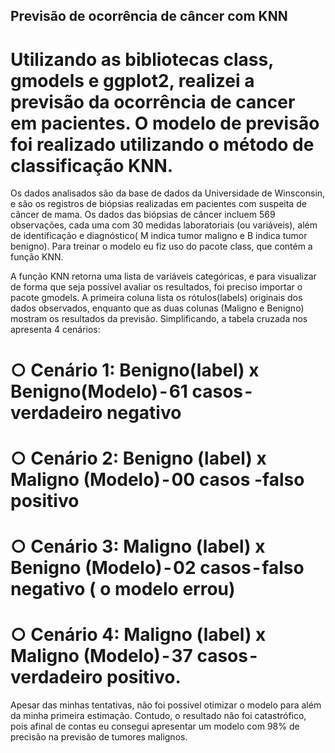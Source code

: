 ## Previsão de ocorrência de câncer com KNN
# Utilizando as bibliotecas class, gmodels e ggplot2, realizei a previsão da ocorrência de cancer em pacientes. O modelo de previsão foi realizado utilizando o método de classificação KNN. 

Os dados analisados são da base de dados da Universidade de Winsconsin, e são os registros de biópsias realizadas em pacientes com suspeita de câncer de mama. Os dados das biópsias de câncer incluem 569 observações, cada uma com 30 medidas laboratoriais (ou variáveis), além de identificação e diagnóstico( M indica tumor maligno e B indica tumor benigno). Para treinar o modelo eu fiz uso do pacote class, que contém a função KNN. 

A função KNN retorna uma lista de variáveis categóricas, e para visualizar de forma que seja possível avaliar os resultados, foi preciso importar o pacote gmodels.
A primeira coluna lista os rótulos(labels) originais dos dados observados, enquanto que as duas colunas (Maligno e Benigno) mostram os resultados da previsão. Simplificando, a tabela cruzada nos apresenta 4 cenários:

# ○ Cenário 1: Benigno(label) x Benigno(Modelo) - 61 casos - verdadeiro negativo
# ○ Cenário 2: Benigno (label) x Maligno (Modelo) - 00 casos -falso positivo
# ○ Cenário 3: Maligno (label) x Benigno (Modelo) - 02 casos - falso negativo ( o modelo errou)
# ○ Cenário 4: Maligno (label) x Maligno (Modelo) - 37 casos - verdadeiro positivo.

Apesar das minhas tentativas, não foi possível otimizar o modelo para além da minha primeira estimação. Contudo, o resultado não foi catastrófico, pois afinal de contas eu consegui apresentar um modelo com 98% de precisão na previsão de tumores malignos.
